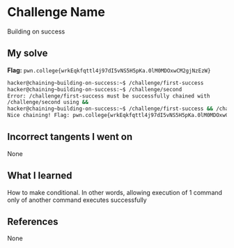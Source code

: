 # Challenge Name
Building on success

## My solve
**Flag:** `pwn.college{wrkEqkfqttl4j97dI5vNS5H5pKa.0lM0MDOxwCM2gjNzEzW}`

```bash
hacker@chaining~building-on-success:~$ /challenge/first-success
hacker@chaining~building-on-success:~$ /challenge/second
Error: /challenge/first-success must be successfully chained with
/challenge/second using &&
hacker@chaining~building-on-success:~$ /challenge/first-success && /challenge/second
Nice chaining! Flag: pwn.college{wrkEqkfqttl4j97dI5vNS5H5pKa.0lM0MDOxwCM2gjNzEzW}
```
## Incorrect tangents I went on
None

## What I learned
How to make conditional. In other words, allowing execution of 1 command only of another command executes successfully

## References 
None
